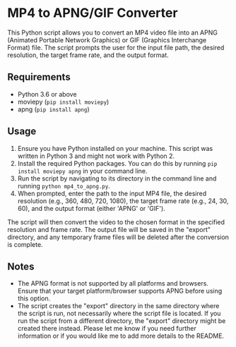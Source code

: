 # MP4 to APNG/GIF Converter

This Python script allows you to convert an MP4 video file into an APNG (Animated Portable Network Graphics) or GIF (Graphics Interchange Format) file. The script prompts the user for the input file path, the desired resolution, the target frame rate, and the output format.

## Requirements

- Python 3.6 or above
- moviepy (`pip install moviepy`)
- apng (`pip install apng`)


## Usage

1. Ensure you have Python installed on your machine. This script was written in Python 3 and might not work with Python 2.
2. Install the required Python packages. You can do this by running `pip install moviepy apng` in your command line.
3. Run the script by navigating to its directory in the command line and running `python mp4_to_apng.py`.
4. When prompted, enter the path to the input MP4 file, the desired resolution (e.g., 360, 480, 720, 1080), the target frame rate (e.g., 24, 30, 60), and the output format (either 'APNG' or 'GIF').

The script will then convert the video to the chosen format in the specified resolution and frame rate. The output file will be saved in the "export" directory, and any temporary frame files will be deleted after the conversion is complete.

## Notes

- The APNG format is not supported by all platforms and browsers. Ensure that your target platform/browser supports APNG before using this option.
- The script creates the "export" directory in the same directory where the script is run, not necessarily where the script file is located. If you run the script from a different directory, the "export" directory might be created there instead.
Please let me know if you need further information or if you would like me to add more details to the README.